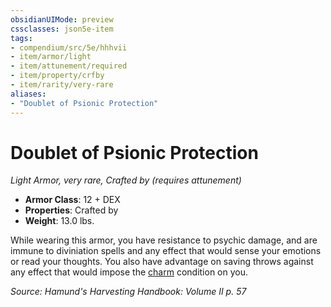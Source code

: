 ```yaml
---
obsidianUIMode: preview
cssclasses: json5e-item
tags:
- compendium/src/5e/hhhvii
- item/armor/light
- item/attunement/required
- item/property/crfby
- item/rarity/very-rare
aliases: 
- "Doublet of Psionic Protection"
---
```

# Doublet of Psionic Protection
*Light Armor, very rare, Crafted by (requires attunement)*  

- **Armor Class**: 12 + DEX
- **Properties**: Crafted by
- **Weight**: 13.0 lbs.

While wearing this armor, you have resistance to psychic damage, and are immune to diviniation spells and any effect that would sense your emotions or read your thoughts. You also have advantage on saving throws against any effect that would impose the [charm](/compendium/rules/conditions.md#charmed) condition on you.

*Source: Hamund's Harvesting Handbook: Volume II p. 57*